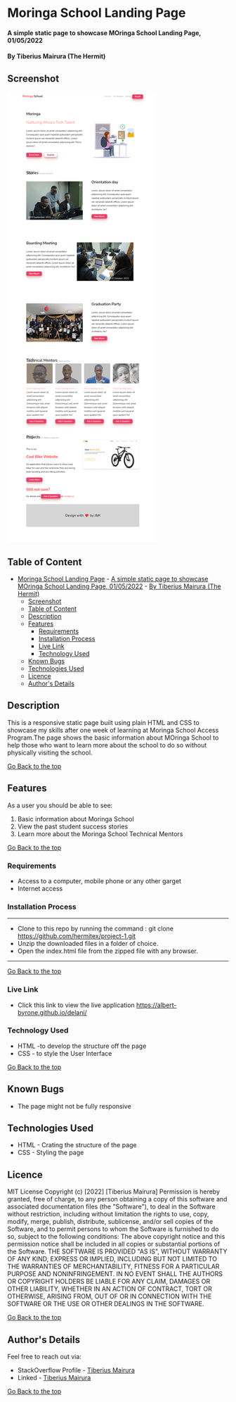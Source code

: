 # Moringa School Landing Page
#### A simple static page to showcase MOringa School Landing Page, 01/05/2022
#### By Tiberius Mairura (The Hermit)

## Screenshot
![image](./assets/images/screenshot-1.png)

## Table of Content
- [Moringa School Landing Page](#moringa-school-landing-page)
      - [A simple static page to showcase MOringa School Landing Page, 01/05/2022](#a-simple-static-page-to-showcase-moringa-school-landing-page-01052022)
      - [By Tiberius Mairura (The Hermit)](#by-tiberius-mairura-the-hermit)
  - [Screenshot](#screenshot)
  - [Table of Content](#table-of-content)
  - [Description](#description)
  - [Features](#features)
    - [Requirements](#requirements)
    - [Installation Process](#installation-process)
    - [Live Link](#live-link)
    - [Technology  Used](#technology--used)
  - [Known Bugs](#known-bugs)
  - [Technologies Used](#technologies-used)
  - [Licence](#licence)
  - [Author's Details](#authors-details)

## Description
<p>This is a responsive static page built using plain HTML and CSS to showcase my skills after one week of learning at Moringa School Access Program.The page shows the basic information about MOringa School to help those who want to learn more about the school to do so without physically visiting the school.</p>

[Go Back to the top](#moringa-school-landing-page)

## Features
As a user you should be able to see:
1. Basic information about Moringa School
2. View the past student success stories
3. Learn more about the Moringa School Technical Mentors

[Go Back to the top](#moringa-school-landing-page)
 ###  Requirements
 * Access to  a computer, mobile phone or any other garget
 * Internet access
### Installation Process
****
* Clone to this repo by running the command : git clone https://github.com/hermitex/project-1.git
* Unzip the downloaded files in a folder of choice.
* Open the index.html file from the zipped file with any browser.
 ****
[Go Back to the top](#moringa-school-landing-page)
### Live Link
- Click this link to view the live application https://albert-byrone.github.io/delani/
### Technology  Used
* HTML -to develop the structure off the page
* CSS - to style the User Interface

[Go Back to the top](#moringa-school-landing-page)
## Known Bugs
* The page might not be fully responsive
## Technologies Used
* HTML - Crating the structure of the page
* CSS - Styling the page

## Licence
MIT License
Copyright (c) [2022] [Tiberius Mairura]
Permission is hereby granted, free of charge, to any person obtaining a copy
of this software and associated documentation files (the "Software"), to deal
in the Software without restriction, including without limitation the rights
to use, copy, modify, merge, publish, distribute, sublicense, and/or sell
copies of the Software, and to permit persons to whom the Software is
furnished to do so, subject to the following conditions:
The above copyright notice and this permission notice shall be included in all
copies or substantial portions of the Software.
THE SOFTWARE IS PROVIDED "AS IS", WITHOUT WARRANTY OF ANY KIND, EXPRESS OR
IMPLIED, INCLUDING BUT NOT LIMITED TO THE WARRANTIES OF MERCHANTABILITY,
FITNESS FOR A PARTICULAR PURPOSE AND NONINFRINGEMENT. IN NO EVENT SHALL THE
AUTHORS OR COPYRIGHT HOLDERS BE LIABLE FOR ANY CLAIM, DAMAGES OR OTHER
LIABILITY, WHETHER IN AN ACTION OF CONTRACT, TORT OR OTHERWISE, ARISING FROM,
OUT OF OR IN CONNECTION WITH THE SOFTWARE OR THE USE OR OTHER DEALINGS IN THE
SOFTWARE.

[Go Back to the top](#moringa-school-landing-page)

## Author's Details
Feel free to reach out via:
* StackOverflow Profile - [Tiberius Mairura](https://stackoverflow.com/users/11869442/tiberius)
* Linked - [Tiberius Mairura](https://www.linkedin.com/in/tiberius-mairura/)

[Go Back to the top](#moringa-school-landing-page)